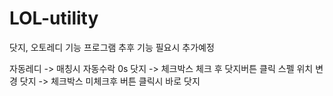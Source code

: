 # LOL-utility
닷지, 오토레디 기능 프로그램
추후 기능 필요시 추가예정

자동레디 -> 매칭시 자동수락
0s 닷지 -> 체크박스 체크 후 닷지버튼 클릭 스펠 위치 변경
닷지 -> 체크박스 미체크후 버튼 클릭시 바로 닷지
